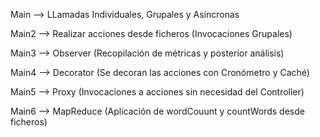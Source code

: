 Main --> LLamadas Individuales, Grupales y Asíncronas

Main2 --> Realizar acciones desde ficheros (Invocaciones Grupales) 

Main3 --> Observer (Recopilación de métricas y posterior análisis) 

Main4 --> Decorator (Se decoran las acciones con Cronómetro y Caché) 

Main5 --> Proxy (Invocaciones a acciones sin necesidad del Controller) 

Main6 --> MapReduce (Aplicación de wordCouunt y countWords desde ficheros) 
